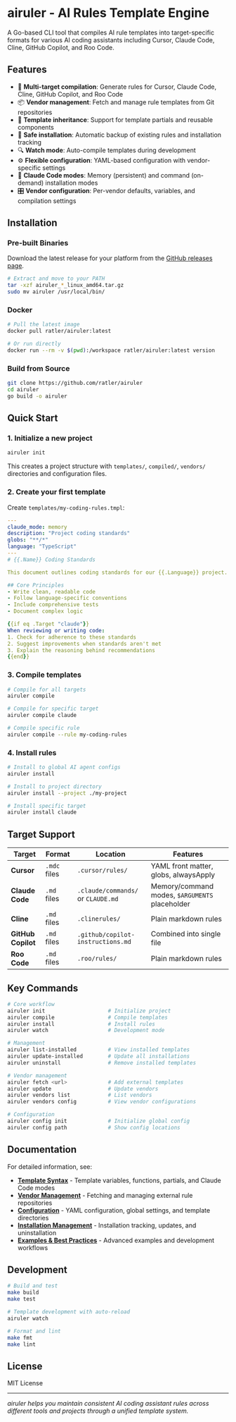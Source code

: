 # airuler - AI Rules Template Engine

A Go-based CLI tool that compiles AI rule templates into target-specific formats for various AI coding assistants including Cursor, Claude Code, Cline, GitHub Copilot, and Roo Code.

## Features

- 🎯 **Multi-target compilation**: Generate rules for Cursor, Claude Code, Cline, GitHub Copilot, and Roo Code
- 📦 **Vendor management**: Fetch and manage rule templates from Git repositories  
- 🔄 **Template inheritance**: Support for template partials and reusable components
- 💾 **Safe installation**: Automatic backup of existing rules and installation tracking
- 🔍 **Watch mode**: Auto-compile templates during development
- ⚙️ **Flexible configuration**: YAML-based configuration with vendor-specific settings
- 🧠 **Claude Code modes**: Memory (persistent) and command (on-demand) installation modes
- 🎛️ **Vendor configuration**: Per-vendor defaults, variables, and compilation settings

## Installation

### Pre-built Binaries

Download the latest release for your platform from the [GitHub releases page](https://github.com/ratler/airuler/releases).

```bash
# Extract and move to your PATH
tar -xzf airuler_*_linux_amd64.tar.gz
sudo mv airuler /usr/local/bin/
```

### Docker

```bash
# Pull the latest image
docker pull ratler/airuler:latest

# Or run directly
docker run --rm -v $(pwd):/workspace ratler/airuler:latest version
```

### Build from Source

```bash
git clone https://github.com/ratler/airuler
cd airuler
go build -o airuler
```

## Quick Start

### 1. Initialize a new project

```bash
airuler init
```

This creates a project structure with `templates/`, `compiled/`, `vendors/` directories and configuration files.

### 2. Create your first template

Create `templates/my-coding-rules.tmpl`:

```yaml
---
claude_mode: memory
description: "Project coding standards"
globs: "**/*"
language: "TypeScript"
---
# {{.Name}} Coding Standards

This document outlines coding standards for our {{.Language}} project.

## Core Principles
- Write clean, readable code
- Follow language-specific conventions
- Include comprehensive tests
- Document complex logic

{{if eq .Target "claude"}}
When reviewing or writing code:
1. Check for adherence to these standards
2. Suggest improvements when standards aren't met
3. Explain the reasoning behind recommendations
{{end}}
```

### 3. Compile templates

```bash
# Compile for all targets
airuler compile

# Compile for specific target
airuler compile claude

# Compile specific rule
airuler compile --rule my-coding-rules
```

### 4. Install rules

```bash
# Install to global AI agent configs
airuler install

# Install to project directory
airuler install --project ./my-project

# Install specific target
airuler install claude
```

## Target Support

| Target             | Format       | Location                           | Features                                       |
|--------------------|--------------|------------------------------------|------------------------------------------------|
| **Cursor**         | `.mdc` files | `.cursor/rules/`                   | YAML front matter, globs, alwaysApply          |
| **Claude Code**    | `.md`  files | `.claude/commands/` or `CLAUDE.md` | Memory/command modes, `$ARGUMENTS` placeholder |
| **Cline**          | `.md`  files | `.clinerules/`                     | Plain markdown rules                           |
| **GitHub Copilot** | `.md`  files | `.github/copilot-instructions.md`  | Combined into single file                      |
| **Roo Code**       | `.md`  files | `.roo/rules/`                      | Plain markdown rules                           |

## Key Commands

```bash
# Core workflow
airuler init                    # Initialize project
airuler compile                 # Compile templates
airuler install                 # Install rules
airuler watch                   # Development mode

# Management
airuler list-installed          # View installed templates
airuler update-installed        # Update all installations
airuler uninstall               # Remove installed templates

# Vendor management
airuler fetch <url>             # Add external templates
airuler update                  # Update vendors
airuler vendors list            # List vendors
airuler vendors config          # View vendor configurations

# Configuration
airuler config init             # Initialize global config
airuler config path             # Show config locations
```

## Documentation

For detailed information, see:

- **[Template Syntax](docs/templates.md)** - Template variables, functions, partials, and Claude Code modes
- **[Vendor Management](docs/vendors.md)** - Fetching and managing external rule repositories
- **[Configuration](docs/configuration.md)** - YAML configuration, global settings, and template directories
- **[Installation Management](docs/installation.md)** - Installation tracking, updates, and uninstallation
- **[Examples & Best Practices](docs/examples.md)** - Advanced examples and development workflows

## Development

```bash
# Build and test
make build
make test

# Template development with auto-reload
airuler watch

# Format and lint
make fmt
make lint
```

## License

MIT License

---

*airuler helps you maintain consistent AI coding assistant rules across different tools and projects through a unified template system.*
